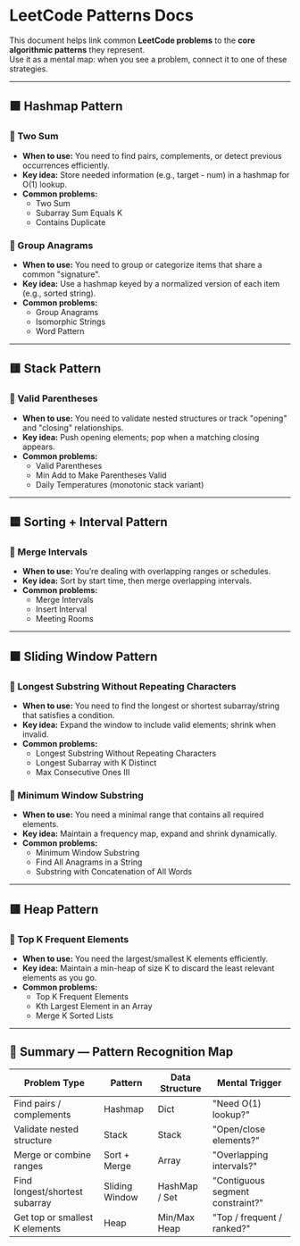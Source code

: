 # LeetCode Patterns Docs

This document helps link common **LeetCode problems** to the **core algorithmic patterns** they represent.  
Use it as a mental map: when you see a problem, connect it to one of these strategies.

---

## 🟩 Hashmap Pattern

### 🔹 Two Sum
- **When to use:** You need to find pairs, complements, or detect previous occurrences efficiently.
- **Key idea:** Store needed information (e.g., target - num) in a hashmap for O(1) lookup.
- **Common problems:** 
  - Two Sum
  - Subarray Sum Equals K
  - Contains Duplicate

### 🔹 Group Anagrams
- **When to use:** You need to group or categorize items that share a common "signature".
- **Key idea:** Use a hashmap keyed by a normalized version of each item (e.g., sorted string).
- **Common problems:** 
  - Group Anagrams
  - Isomorphic Strings
  - Word Pattern

---

## 🟨 Stack Pattern

### 🔹 Valid Parentheses
- **When to use:** You need to validate nested structures or track "opening" and "closing" relationships.
- **Key idea:** Push opening elements; pop when a matching closing appears.
- **Common problems:** 
  - Valid Parentheses
  - Min Add to Make Parentheses Valid
  - Daily Temperatures (monotonic stack variant)

---

## 🟦 Sorting + Interval Pattern

### 🔹 Merge Intervals
- **When to use:** You’re dealing with overlapping ranges or schedules.
- **Key idea:** Sort by start time, then merge overlapping intervals.
- **Common problems:** 
  - Merge Intervals
  - Insert Interval
  - Meeting Rooms

---

## 🟧 Sliding Window Pattern

### 🔹 Longest Substring Without Repeating Characters
- **When to use:** You need to find the longest or shortest subarray/string that satisfies a condition.
- **Key idea:** Expand the window to include valid elements; shrink when invalid.
- **Common problems:** 
  - Longest Substring Without Repeating Characters
  - Longest Subarray with K Distinct
  - Max Consecutive Ones III

### 🔹 Minimum Window Substring
- **When to use:** You need a minimal range that contains all required elements.
- **Key idea:** Maintain a frequency map, expand and shrink dynamically.
- **Common problems:** 
  - Minimum Window Substring
  - Find All Anagrams in a String
  - Substring with Concatenation of All Words

---

## 🟥 Heap Pattern

### 🔹 Top K Frequent Elements
- **When to use:** You need the largest/smallest K elements efficiently.
- **Key idea:** Maintain a min-heap of size K to discard the least relevant elements as you go.
- **Common problems:** 
  - Top K Frequent Elements
  - Kth Largest Element in an Array
  - Merge K Sorted Lists

---

## 🧩 Summary — Pattern Recognition Map

| Problem Type | Pattern | Data Structure | Mental Trigger |
|---------------|----------|----------------|----------------|
| Find pairs / complements | Hashmap | Dict | "Need O(1) lookup?" |
| Validate nested structure | Stack | Stack | "Open/close elements?" |
| Merge or combine ranges | Sort + Merge | Array | "Overlapping intervals?" |
| Find longest/shortest subarray | Sliding Window | HashMap / Set | "Contiguous segment constraint?" |
| Get top or smallest K elements | Heap | Min/Max Heap | "Top / frequent / ranked?" |

